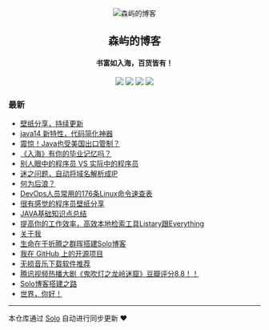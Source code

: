 <p align="center"><img alt="森屿的博客" src="https://b3logfile.com/file/2020/08/%E6%A3%92%E6%A3%92%E7%B3%96-7f878335.png"></p><h2 align="center">
森屿的博客
</h2>

<h4 align="center">书富如入海，百货皆有！</h4>
<p align="center"><a title="森屿的博客" target="_blank" href="https://github.com/SaboZhang/solo-blog"><img src="https://img.shields.io/github/last-commit/SaboZhang/solo-blog.svg?style=flat-square&color=FF9900"></a>
<a title="GitHub repo size in bytes" target="_blank" href="https://github.com/SaboZhang/solo-blog"><img src="https://img.shields.io/github/repo-size/SaboZhang/solo-blog.svg?style=flat-square"></a>
<a title="Solo Version" target="_blank" href="https://github.com/88250/solo/releases"><img src="https://img.shields.io/badge/solo-4.3.1-f1e05a.svg?style=flat-square&color=blueviolet"></a>
<a title="Hits" target="_blank" href="https://github.com/88250/hits"><img src="https://hits.b3log.org/SaboZhang/solo-blog.svg"></a></p>

### 最新

* [壁纸分享，持续更新](https://www.taosugar.com/wallpapers)
* [java14 新特性，代码简化神器](https://www.taosugar.com/javarecord)
* [震惊！Java也受美国出口管制？](https://www.taosugar.com/javalicense)
* [《入海》有你的毕业记忆吗？](https://www.taosugar.com/rhmv)
* [别人眼中的程序员 VS 实际中的程序员](https://www.taosugar.com/dev)
* [迷之问题，自动将域名解析成IP](https://www.taosugar.com/question)
* [何为后浪？](https://www.taosugar.com/houlang)
* [DevOps人员常用的176条Linux命令速查表](https://www.taosugar.com/commoncmd)
* [很有感觉的程序员壁纸分享](https://www.taosugar.com/wallpaper)
* [JAVA基础知识点总结](https://www.taosugar.com/summary)
* [提高你的工作效率，高效本地检索工具Listary跟Everything](https://www.taosugar.com/searching)
* [关于我](https://www.taosugar.com/about)
* [生命在于折腾之群晖搭建Solo博客](https://www.taosugar.com/synology)
* [我在 GitHub 上的开源项目](https://www.taosugar.com/my-github-repos)
* [无损音乐下载软件推荐](https://www.taosugar.com/MusicTools)
* [腾讯视频热播大剧《鬼吹灯之龙岭迷窟》豆瓣评分8.8！！](https://www.taosugar.com/articles/2020/04/07/1586188875849.html)
* [Solo博客搭建之路](https://www.taosugar.com/articles/2020/04/05/1586087934810.html)
* [世界，你好！](https://www.taosugar.com/hello-solo)



---

本仓库通过 [Solo](https://github.com/88250/solo) 自动进行同步更新 ❤️ 